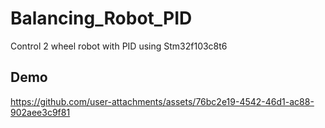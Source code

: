 # Balancing_Robot_PID
Control 2 wheel robot with PID using Stm32f103c8t6

## Demo



https://github.com/user-attachments/assets/76bc2e19-4542-46d1-ac88-902aee3c9f81

